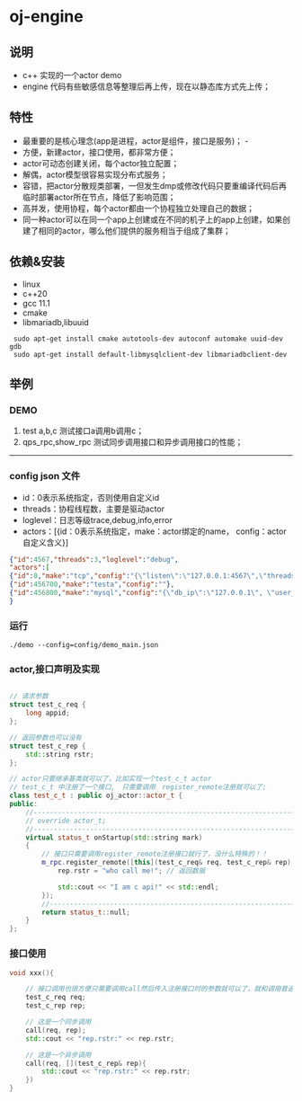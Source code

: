 # oj-engine

## 说明
  - c++ 实现的一个actor demo
  - engine 代码有些敏感信息等整理后再上传，现在以静态库方式先上传；

## 特性
  - 最重要的是核心理念(app是进程，actor是组件，接口是服务)；  - 
  - 方便，新建actor，接口使用，都非常方便；
  - actor可动态创建关闭，每个actor独立配置；
  - 解偶，actor模型很容易实现分布式服务；
  - 容错，把actor分散规类部署，一但发生dmp或修改代码只要重编译代码后再临时部署actor所在节点，降低了影响范围；
  - 高并发，使用协程，每个actor都由一个协程独立处理自己的数据；
  - 同一种actor可以在同一个app上创建或在不同的机子上的app上创建，如果创建了相同的actor，哪么他们提供的服务相当于组成了集群；

## 依赖&安装
  - linux
  - c++20
  - gcc 11.1
  - cmake
  - libmariadb,libuuid

```shell
 sudo apt-get install cmake autotools-dev autoconf automake uuid-dev gdb
 sudo apt-get install default-libmysqlclient-dev libmariadbclient-dev
```


## 举例
### DEMO
1. test a,b,c 测试接口a调用b调用c；
2. qps_rpc,show_rpc 测试同步调用接口和异步调用接口的性能；
---

### config json 文件
- id：0表示系统指定，否则使用自定义id
- threads：协程线程数，主要是驱动actor
- loglevel：日志等级trace,debug,info,error
- actors：[{id：0表示系统指定，make：actor绑定的name， config：actor自定义含义}]
```json
{"id":4567,"threads":3,"loglevel":"debug",
"actors":[
{"id":0,"make":"tcp","config":"{\"listen\":\"127.0.0.1:4567\",\"threads\":2}"},
{"id":456700,"make":"testa","config":""},
{"id":456800,"make":"mysql","config":"{\"db_ip\":\"127.0.0.1\", \"user_name\":\"xx\", \"pwd\":\"xxx\", \"db_name\":\"app\"}"}]
}
```

### 运行
```
./demo --config=config/demo_main.json
```

### actor,接口声明及实现
```c++

// 请求参数
struct test_c_req {
    long appid;
};

// 返回参数也可以没有
struct test_c_rep {
    std::string rstr;
};

// actor只要继承基类就可以了，比如实现一个test_c_t actor
// test_c_t 中注册了一个接口,　只需要调用　register_remote注册就可以了;
class test_c_t : public oj_actor::actor_t {
public:
    //-----------------------------------------------------------------------------
    // override actor_t;
    //-----------------------------------------------------------------------------
    virtual status_t onStartup(std::string mark)
    {
        // 接口只需要调用register_remote注册接口就行了，没什么特殊的！！
        m_rpc.register_remote([this](test_c_req& req, test_c_rep& rep) {
            rep.rstr = "who call me!"; // 返回数据

            std::cout << "I am c api!" << std::endl;
        });
        //-----------------------------------------------------------------------------
        return status_t::null;
    }
};

```

### 接口使用
```c++
void xxx(){

    // 接口调用也很方便只需要调用call然后传入注册接口时的参数就可以了，就和调用普通函数一样!!
    test_c_req req;
    test_c_rep rep;

    // 这是一个同步调用
    call(req, rep); 
    std::cout << "rep.rstr:" << rep.rstr;

    // 这是一个异步调用
    call(req, [](test_c_rep& rep){
        std::cout << "rep.rstr:" << rep.rstr;
    })
}

```


















